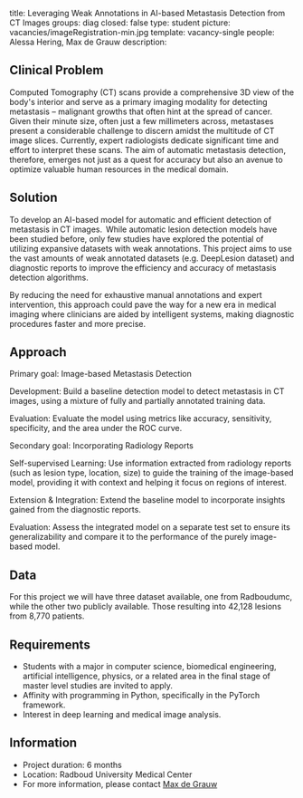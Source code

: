 title: Leveraging Weak Annotations in AI-based Metastasis Detection from CT Images 
groups: diag
closed: false
type: student
picture: vacancies/imageRegistration-min.jpg
template: vacancy-single
people: Alessa Hering, Max de Grauw
description: 

## Clinical Problem
Computed Tomography (CT) scans provide a comprehensive 3D view of the body's interior and serve as a primary imaging modality for detecting metastasis – malignant growths that often hint at the spread of cancer. Given their minute size, often just a few millimeters across, metastases present a considerable challenge to discern amidst the multitude of CT image slices. Currently, expert radiologists dedicate significant time and effort to interpret these scans. The aim of automatic metastasis detection, therefore, emerges not just as a quest for accuracy but also an avenue to optimize valuable human resources in the medical domain. 
## Solution
To develop an AI-based model for automatic and efficient detection of metastasis in CT images.  
While automatic lesion detection models have been studied before, only few studies have explored the potential of utilizing expansive datasets with weak annotations. This project aims to use the vast amounts of weak annotated datasets (e.g. DeepLesion dataset) and diagnostic reports to improve the efficiency and accuracy of metastasis detection algorithms. 

By reducing the need for exhaustive manual annotations and expert intervention, this approach could pave the way for a new era in medical imaging where clinicians are aided by intelligent systems, making diagnostic procedures faster and more precise. 
## Approach
Primary goal: Image-based Metastasis Detection 

Development: Build a baseline detection model to detect metastasis in CT images, using a mixture of fully and partially annotated training data.  

Evaluation: Evaluate the model using metrics like accuracy, sensitivity, specificity, and the area under the ROC curve. 

Secondary goal: Incorporating Radiology Reports 

Self-supervised Learning: Use information extracted from radiology reports (such as lesion type, location, size) to guide the training of the image-based model, providing it with context and helping it focus on regions of interest. 

Extension & Integration: Extend the baseline model to incorporate insights gained from the diagnostic reports. 

Evaluation: Assess the integrated model on a separate test set to ensure its generalizability and compare it to the performance of the purely image-based model.

## Data
For this project we will have three dataset available, one from Radboudumc, while the other two publicly available. Those resulting into 42,128  lesions from 8,770 patients.


## Requirements
-	Students with a major in computer science, biomedical engineering, artificial intelligence, physics, or a related area in the final stage of master level studies are invited to apply.
-	Affinity with programming in Python, specifically in the PyTorch framework.
-	Interest in deep learning and medical image analysis.

## Information
-	Project duration: 6 months
-	Location: Radboud University Medical Center
-	For more information, please contact [Max de Grauw](mailto:Max.deGrauw@radboudumc.nl)
